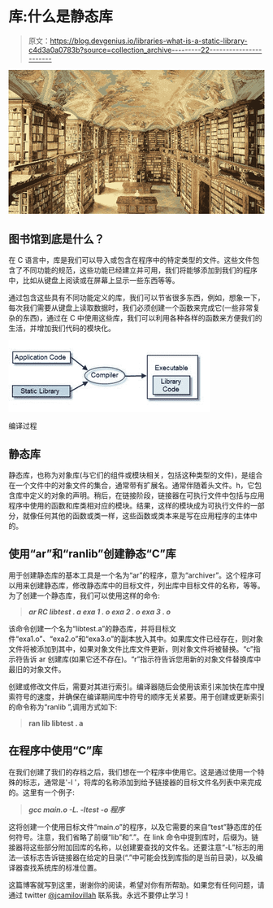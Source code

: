 # 库:什么是静态库

> 原文：<https://blog.devgenius.io/libraries-what-is-a-static-library-c4d3a0a0783b?source=collection_archive---------22----------------------->

![](img/cd2f09b99c319e6123d633f5aea8d727.png)

## 图书馆到底是什么？

在 C 语言中，库是我们可以导入或包含在程序中的特定类型的文件。这些文件包含了不同功能的规范，这些功能已经建立并可用，我们将能够添加到我们的程序中，比如从键盘上阅读或在屏幕上显示一些东西等等。

通过包含这些具有不同功能定义的库，我们可以节省很多东西，例如，想象一下，每次我们需要从键盘上读取数据时，我们必须创建一个函数来完成它(一些非常复杂的东西)，通过在 C 中使用这些库，我们可以利用各种各样的函数来方便我们的生活，并增加我们代码的模块化。

![](img/7ec1ff269e4724f234ea47558a2f8c41.png)

编译过程

## 静态库

静态库，也称为对象库(与它们的组件或模块相关，包括这种类型的文件)，是组合在一个文件中的对象文件的集合，通常带有扩展名。通常伴随着头文件。h，它包含库中定义的对象的声明。稍后，在链接阶段，链接器在可执行文件中包括与应用程序中使用的函数和库类相对应的模块。结果，这样的模块成为可执行文件的一部分，就像任何其他的函数或类一样，这些函数或类本来是写在应用程序的主体中的。

## 使用“ar”和“ranlib”创建静态“C”库

用于创建静态库的基本工具是一个名为“ar”的程序，意为“archiver”。这个程序可以用来创建静态库，修改静态库中的目标文件，列出库中目标文件的名称，等等。为了创建一个静态库，我们可以使用这样的命令:

> ***ar RC libtest . a exa 1 . o exa 2 . o exa 3 . o***

该命令创建一个名为“libtest.a”的静态库，并将目标文件“exa1.o”、“exa2.o”和“exa3.o”的副本放入其中。如果库文件已经存在，则对象文件将被添加到其中，如果对象文件比库文件更新，则对象文件将被替换。“c”指示符告诉 ar 创建库(如果它还不存在)。“r”指示符告诉您用新的对象文件替换库中最旧的对象文件。

创建或修改文件后，需要对其进行索引。编译器随后会使用该索引来加快在库中搜索符号的速度，并确保在编译期间库中符号的顺序无关紧要。用于创建或更新索引的命令称为“ranlib ”,调用方式如下:

> **ran lib libtest . a**

## 在程序中使用“C”库

在我们创建了我们的存档之后，我们想在一个程序中使用它。这是通过使用一个特殊的标志，通常是'-l '，将库的名称添加到给予链接器的目标文件名列表中来完成的。这里有一个例子:

> ***gcc main.o -L. -ltest -o 程序***

这将创建一个使用目标文件“main.o”的程序，以及它需要的来自“test”静态库的任何符号。注意，我们省略了前缀“lib”和“.”。在 link 命令中提到库时，后缀为。链接器将这些部分附加回库的名称，以创建要查找的文件名。还要注意“-L”标志的用法—该标志告诉链接器在给定的目录(“.”中可能会找到库指的是当前目录)，以及编译器查找系统库的标准位置。

这篇博客就写到这里，谢谢你的阅读，希望对你有所帮助。如果您有任何问题，请通过 twitter [@jcamilovillah](http://twitter.com/jcamilovillah) 联系我。永远不要停止学习！